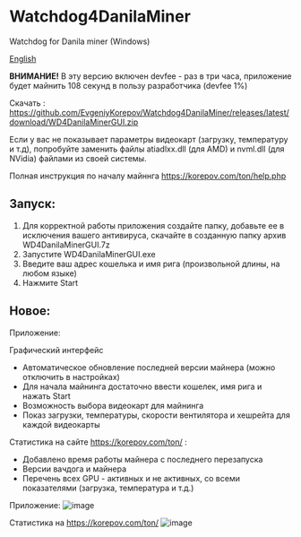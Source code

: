 # Watchdog4DanilaMiner
Watchdog for Danila miner (Windows)

[English](https://github.com/EvgeniyKorepov/Watchdog4DanilaMiner/blob/main/README_EN.md)

**ВНИМАНИЕ!** В эту версию включен devfee - раз в три часа, приложение будет майнить 108 секунд в пользу разработчика (devfee 1%)

Скачать : https://github.com/EvgeniyKorepov/Watchdog4DanilaMiner/releases/latest/download/WD4DanilaMinerGUI.zip

Если у вас не показывает параметры видеокарт (загрузку, температуру и т.д), попробуйте заменить файлы atiadlxx.dll (для AMD) и nvml.dll (для NVidia) файлами из своей системы.

Полная инструкция по началу майннга https://korepov.com/ton/help.php

## Запуск:
1. Для корректной работы приложения создайте папку, добавьте ее в исключения вашего антивируса, скачайте в созданную папку архив WD4DanilaMinerGUI.7z
2. Запустите WD4DanilaMinerGUI.exe
3. Введите ваш адрес кошелька и имя рига (произвольной длины, на любом языке)
4. Нажмите Start

## Новое:
Приложение:

Графический интерфейс
- Автоматическое обновление последней версии майнера (можно отключить в настройках)
- Для начала майнинга достаточно ввести кошелек, имя рига и нажать Start
- Возможность выбора видеокарт для майнинга
- Показ загрузки, температуры, скорости вентилятора и хешрейта для каждой видеокарты

Статистика на сайте https://korepov.com/ton/ :
- Добавлено время работы майнера с последнего перезапуска
- Версии вачдога и майнера
- Перечень всех GPU - активных и не активных, со всеми показателями (загрузка, температура и т.д.)

Приложение:
![image](https://user-images.githubusercontent.com/35364901/148919474-c8257407-2029-4e84-8053-d6323a74a05c.png)

Статистика на https://korepov.com/ton/
![image](https://user-images.githubusercontent.com/35364901/147290612-9aee11c0-693d-4fa1-902d-0a0a6b5fbbc4.png)







